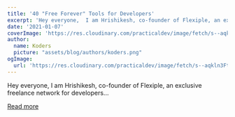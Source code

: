 ```yaml
---
title: '40 "Free Forever" Tools for Developers'
excerpt: 'Hey everyone,  I am Hrishikesh, co-founder of Flexiple, an exclusive freelance network for developers...'
date: '2021-01-07'
coverImage: 'https://res.cloudinary.com/practicaldev/image/fetch/s--aqkln3Ft--/c_imagga_scale,f_auto,fl_progressive,h_420,q_auto,w_1000/https://dev-to-uploads.s3.amazonaws.com/i/bx7p8fyy4l5lmsqtjk5h.png'
author:
  name: Koders
  picture: "assets/blog/authors/koders.png"
ogImage:
  url: 'https://res.cloudinary.com/practicaldev/image/fetch/s--aqkln3Ft--/c_imagga_scale,f_auto,fl_progressive,h_420,q_auto,w_1000/https://dev-to-uploads.s3.amazonaws.com/i/bx7p8fyy4l5lmsqtjk5h.png'
---
```


Hey everyone,  I am Hrishikesh, co-founder of Flexiple, an exclusive freelance network for developers...

[Read more](https://dev.to/hrishikesh1990/40-free-forever-tools-for-developers-4gdm)
